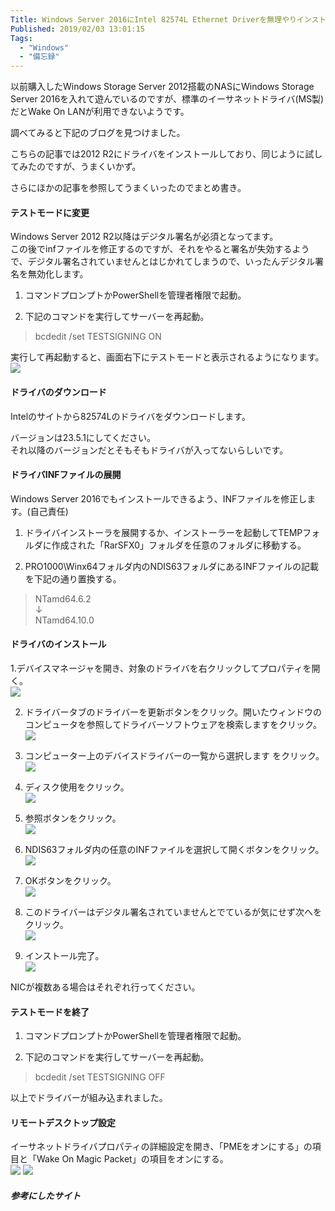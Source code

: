 ```yaml
---
Title: Windows Server 2016にIntel 82574L Ethernet Driverを無理やりインストールしてリモートデスクトップできるようにする
Published: 2019/02/03 13:01:15
Tags:
  - "Windows"
  - "備忘録"
---
```

<?# OEmbed "https://blog.hitsujin.jp/entry/2017/05/12/001333" /?>

 以前購入したWindows Storage Server 2012搭載のNASにWindows Storage Server 2016を入れて遊んでいるのですが、標準のイーサネットドライバ(MS製)だとWake On LANが利用できないようです。  

調べてみると下記のブログを見つけました。  

<?# OEmbed "https://satsumahomeserver.com/blog/267644" /?>

こちらの記事では2012 R2にドライバをインストールしており、同じように試してみたのですが、うまくいかず。  

さらにほかの記事を参照してうまくいったのでまとめ書き。  



#### テストモードに変更  

Windows Server 2012 R2以降はデジタル署名が必須となってます。  
この後でinfファイルを修正するのですが、それをやると署名が失効するようで、デジタル署名されていませんとはじかれてしまうので、いったんデジタル署名を無効化します。  

1. コマンドプロンプトかPowerShellを管理者権限で起動。  

2.   下記のコマンドを実行してサーバーを再起動。  

> bcdedit /set TESTSIGNING ON  

実行して再起動すると、画面右下にテストモードと表示されるようになります。  
![](20190203123836.png) 

#### ドライバのダウンロード  
Intelのサイトから82574Lのドライバをダウンロードします。  
<?# OEmbed "https://downloadcenter.intel.com/ja/download/21694/Ethernet--Windows-2012-?product=32209" /?>

バージョンは23.5.1にしてください。  
それ以降のバージョンだとそもそもドライバが入ってないらしいです。  

#### ドライバINFファイルの展開  
Windows Server 2016でもインストールできるよう、INFファイルを修正します。(自己責任)  

1. ドライバインストーラを展開するか、インストーラーを起動してTEMPフォルダに作成された「RarSFX0」フォルダを任意のフォルダに移動する。  

2. PRO1000\Winx64フォルダ内のNDIS63フォルダにあるINFファイルの記載を下記の通り置換する。  
> NTamd64.6.2  
> ↓  
> NTamd64.10.0  

#### ドライバのインストール  

1.デバイスマネージャを開き、対象のドライバを右クリックしてプロパティを開く。  
![](20190203125141.png) 

2. ドライバータブのドライバーを更新ボタンをクリック。開いたウィンドウのコンピュータを参照してドライバーソフトウェアを検索しますをクリック。  
  ![](20190203125258.png) 

3.  コンピューター上のデバイスドライバーの一覧から選択します をクリック。  
![](20190203125334.png) 

4. ディスク使用をクリック。  
![](20190203125359.png) 

5.  参照ボタンをクリック。  
![](20190203125429.png) 

6.  NDIS63フォルダ内の任意のINFファイルを選択して開くボタンをクリック。  
![](20190203125504.png) 

7. OKボタンをクリック。  
![](20190203125523.png) 

7. このドライバーはデジタル署名されていませんとでているが気にせず次へをクリック。  
![](20190203125549.png) 

8. インストール完了。  
![](20190203125618.png) 

NICが複数ある場合はそれぞれ行ってください。  

#### テストモードを終了  

1. コマンドプロンプトかPowerShellを管理者権限で起動。  

2.   下記のコマンドを実行してサーバーを再起動。  

> bcdedit /set TESTSIGNING OFF  

以上でドライバーが組み込まれました。  

#### リモートデスクトップ設定  
イーサネットドライバプロパティの詳細設定を開き、「PMEをオンにする」の項目と「Wake On Magic Packet」の項目をオンにする。  
![](20190203125857.png) ![](20190203125907.png) 

##### 参考にしたサイト  

<?# OEmbed "https://ameblo.jp/nanakochi123456/entry-12075902272.html" /?>

